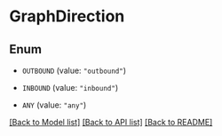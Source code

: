 # GraphDirection

## Enum


* `OUTBOUND` (value: `"outbound"`)

* `INBOUND` (value: `"inbound"`)

* `ANY` (value: `"any"`)


[[Back to Model list]](../README.md#documentation-for-models) [[Back to API list]](../README.md#documentation-for-api-endpoints) [[Back to README]](../README.md)


